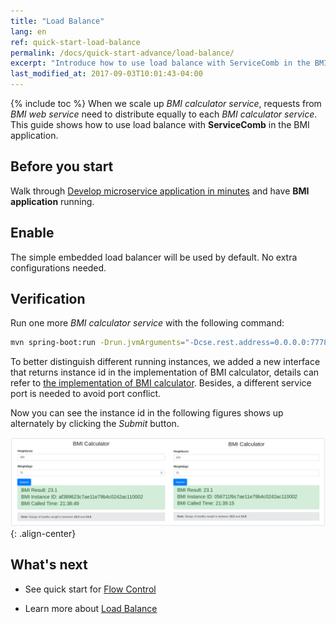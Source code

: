 ```yaml
---
title: "Load Balance"
lang: en
ref: quick-start-load-balance
permalink: /docs/quick-start-advance/load-balance/
excerpt: "Introduce how to use load balance with ServiceComb in the BMI application"
last_modified_at: 2017-09-03T10:01:43-04:00
---
```


{% include toc %}
When we scale up *BMI calculator service*, requests from *BMI web service* need to distribute equally to each *BMI calculator service*. This guide shows how to use load balance with **ServiceComb** in the BMI application. 

## Before you start

Walk through [Develop microservice application in minutes](/docs/quick-start-bmi/) and have **BMI application** running. 

## Enable

The simple embedded load balancer will be used by default. No extra configurations needed.

## Verification

Run one more *BMI calculator service* with the following command: 
```bash
mvn spring-boot:run -Drun.jvmArguments="-Dcse.rest.address=0.0.0.0:7778"
```

To better distinguish different running instances, we added a new interface that returns instance id in the implementation of BMI calculator, details can refer to [the implementation of BMI calculator](https://github.com/ServiceComb/ServiceComb-Java-Chassis/tree/master/samples/bmi/calculator). Besides, a different service port is needed to avoid port conflict.

Now you can see the instance id in the following figures shows up alternately by clicking the *Submit* button.

![Load balance result](/assets/images/load-balance-result.png){: .align-center}

## What's next

* See quick start for [Flow Control](/docs/quick-start-advance/flow-control/)

* Learn more about [Load Balance](/users/service-configurations/#负载均衡策略)
